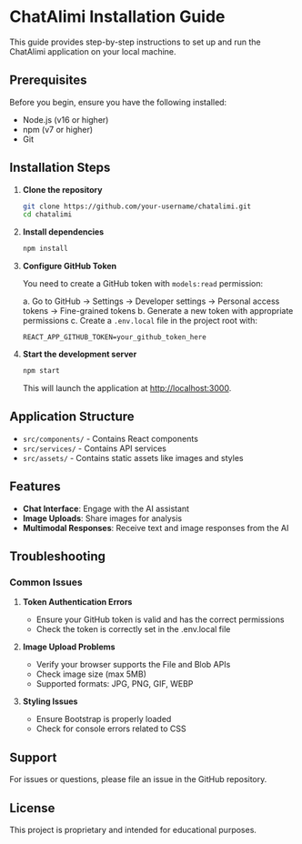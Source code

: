 # ChatAlimi Installation Guide

This guide provides step-by-step instructions to set up and run the ChatAlimi application on your local machine.

## Prerequisites

Before you begin, ensure you have the following installed:
- Node.js (v16 or higher)
- npm (v7 or higher)
- Git

## Installation Steps

1. **Clone the repository**
   ```bash
   git clone https://github.com/your-username/chatalimi.git
   cd chatalimi
   ```

2. **Install dependencies**
   ```bash
   npm install
   ```

3. **Configure GitHub Token**
   
   You need to create a GitHub token with `models:read` permission:
   
   a. Go to GitHub → Settings → Developer settings → Personal access tokens → Fine-grained tokens
   b. Generate a new token with appropriate permissions
   c. Create a `.env.local` file in the project root with:
   ```
   REACT_APP_GITHUB_TOKEN=your_github_token_here
   ```

4. **Start the development server**
   ```bash
   npm start
   ```
   
   This will launch the application at [http://localhost:3000](http://localhost:3000).

## Application Structure

- `src/components/` - Contains React components
- `src/services/` - Contains API services
- `src/assets/` - Contains static assets like images and styles

## Features

- **Chat Interface**: Engage with the AI assistant
- **Image Uploads**: Share images for analysis
- **Multimodal Responses**: Receive text and image responses from the AI

## Troubleshooting

### Common Issues

1. **Token Authentication Errors**
   - Ensure your GitHub token is valid and has the correct permissions
   - Check the token is correctly set in the .env.local file

2. **Image Upload Problems**
   - Verify your browser supports the File and Blob APIs
   - Check image size (max 5MB)
   - Supported formats: JPG, PNG, GIF, WEBP

3. **Styling Issues**
   - Ensure Bootstrap is properly loaded
   - Check for console errors related to CSS

## Support

For issues or questions, please file an issue in the GitHub repository.

## License

This project is proprietary and intended for educational purposes. 